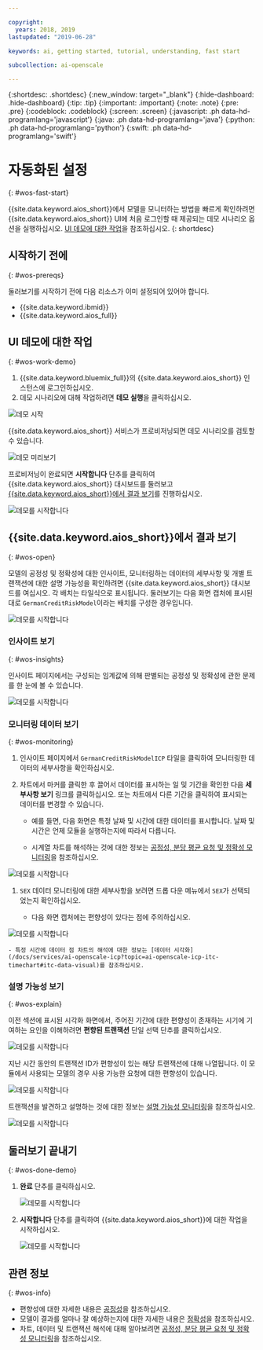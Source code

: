 ```yaml
---

copyright:
  years: 2018, 2019
lastupdated: "2019-06-28"

keywords: ai, getting started, tutorial, understanding, fast start

subcollection: ai-openscale

---
```


{:shortdesc: .shortdesc}
{:new_window: target="_blank"}
{:hide-dashboard: .hide-dashboard}
{:tip: .tip}
{:important: .important}
{:note: .note}
{:pre: .pre}
{:codeblock: .codeblock}
{:screen: .screen}
{:javascript: .ph data-hd-programlang='javascript'}
{:java: .ph data-hd-programlang='java'}
{:python: .ph data-hd-programlang='python'}
{:swift: .ph data-hd-programlang='swift'}

# 자동화된 설정
{: #wos-fast-start}

{{site.data.keyword.aios_short}}에서 모델을 모니터하는 방법을 빠르게 확인하려면 {{site.data.keyword.aios_short}} UI에 처음 로그인할 때 제공되는 데모 시나리오 옵션을 실행하십시오.  [UI 데모에 대한 작업](#wos-work-demo)을 참조하십시오.
{: shortdesc}

## 시작하기 전에
{: #wos-prereqs}

둘러보기를 시작하기 전에 다음 리소스가 이미 설정되어 있어야 합니다.

- {{site.data.keyword.ibmid}}
- {{site.data.keyword.aios_full}}

## UI 데모에 대한 작업
{: #wos-work-demo}

1.  {{site.data.keyword.bluemix_full}}의 {{site.data.keyword.aios_short}} 인스턴스에 로그인하십시오.
1.  데모 시나리오에 대해 작업하려면 **데모 실행**을 클릭하십시오.

   ![데모 시작](images/fastpath_demo_11.31.04.png)

   {{site.data.keyword.aios_short}} 서비스가 프로비저닝되면 데모 시나리오를 검토할 수 있습니다.

   ![데모 미리보기](images/fastpath_demo_11.31.58.png)

프로비저닝이 완료되면 **시작합니다** 단추를 클릭하여 {{site.data.keyword.aios_short}} 대시보드를 둘러보고 [{{site.data.keyword.aios_short}}에서 결과 보기](#wos-open)를 진행하십시오.

   ![데모를 시작합니다](images/fastpath_demo_11.33.45.png)


## {{site.data.keyword.aios_short}}에서 결과 보기
{: #wos-open}

모델의 공정성 및 정확성에 대한 인사이트, 모니터링하는 데이터의 세부사항 및 개별 트랜잭션에 대한 설명 가능성을 확인하려면 {{site.data.keyword.aios_short}} 대시보드를 여십시오. 각 배치는 타일식으로 표시됩니다. 둘러보기는 다음 화면 캡처에 표시된 대로 `GermanCreditRiskModel`이라는 배치를 구성한 경우입니다.


   ![데모를 시작합니다](images/fastpath_demo_11.33.54.png)


### 인사이트 보기
{: #wos-insights}

인사이트 페이지에서는 구성되는 임계값에 의해 판별되는 공정성 및 정확성에 관한 문제를 한 눈에 볼 수 있습니다.

   ![데모를 시작합니다](images/fastpath_demo_11.34.00.png)

### 모니터링 데이터 보기
{: #wos-monitoring}

1.  인사이트 페이지에서 `GermanCreditRiskModelICP` 타일을 클릭하여 모니터링한 데이터의 세부사항을 확인하십시오.
1.  차트에서 마커를 클릭한 후 끌어서 데이터를 표시하는 일 및 기간을 확인한 다음 **세부사항 보기** 링크를 클릭하십시오. 또는 차트에서 다른 기간을 클릭하여 표시되는 데이터를 변경할 수 있습니다.

     - 예를 들면, 다음 화면은 특정 날짜 및 시간에 대한 데이터를 표시합니다. 날짜 및 시간은 언제 모듈을 실행하는지에 따라서 다릅니다.

     - 시계열 차트를 해석하는 것에 대한 정보는 [공정성, 분당 평균 요청 및 정확성 모니터링](/docs/services/ai-openscale-icp?topic=ai-openscale-icp-itc-timechart)을 참조하십시오.

   ![데모를 시작합니다](images/fastpath_demo_11.34.17.png)

1.  `SEX` 데이터 모니터링에 대한 세부사항을 보려면 드롭 다운 메뉴에서 `SEX`가 선택되었는지 확인하십시오.

    - 다음 화면 캡처에는 편향성이 있다는 점에 주의하십시오.
    
   ![데모를 시작합니다](images/fastpath_demo_11.34.27.png)

    - 특정 시간에 데이터 점 차트의 해석에 대한 정보는 [데이터 시각화](/docs/services/ai-openscale-icp?topic=ai-openscale-icp-itc-timechart#itc-data-visual)를 참조하십시오.


### 설명 가능성 보기
{: #wos-explain}

이전 섹션에 표시된 시각화 화면에서, 주어진 기간에 대한 편향성이 존재하는 시기에 기여하는 요인을 이해하려면 **편향된 트랜잭션** 단일 선택 단추를 클릭하십시오.

   ![데모를 시작합니다](images/fastpath_demo_11.35.06.png)

지난 시간 동안의 트랜잭션 ID가 편향성이 있는 해당 트랜잭션에 대해 나열됩니다. 이 모듈에서 사용되는 모델의 경우 사용 가능한 요청에 대한 편향성이 있습니다.

   ![데모를 시작합니다](images/fastpath_demo_11.35.12.png)

트랜잭션을 발견하고 설명하는 것에 대한 정보는 [설명 가능성 모니터링](/docs/services/ai-openscale-icp?topic=ai-openscale-icp-ie-ov)을 참조하십시오.

   ![데모를 시작합니다](images/fastpath_demo_11.35.50.png)

## 둘러보기 끝내기
{: #wos-done-demo}

1. **완료** 단추를 클릭하십시오.

   ![데모를 시작합니다](images/fastpath_demo_11.37.22.png)

2. **시작합니다** 단추를 클릭하여 {{site.data.keyword.aios_short}}에 대한 작업을 시작하십시오.

   ![데모를 시작합니다](images/fastpath_demo_11.33.45.png)


## 관련 정보
{: #wos-info}

- 편향성에 대한 자세한 내용은 [공정성](/docs/services/ai-openscale-icp?topic=ai-openscale-icp-mf-monitor)을 참조하십시오.
- 모델이 결과를 얼마나 잘 예상하는지에 대한 자세한 내용은 [정확성](/docs/services/ai-openscale-icp?topic=ai-openscale-icp-acc-monitor)을 참조하십시오.
- 차트, 데이터 및 트랜잭션 해석에 대해 알아보려면 [공정성, 분당 평균 요청 및 정확성 모니터링](/docs/services/ai-openscale-icp?topic=ai-openscale-icp-itc-timechart)을 참조하십시오.
